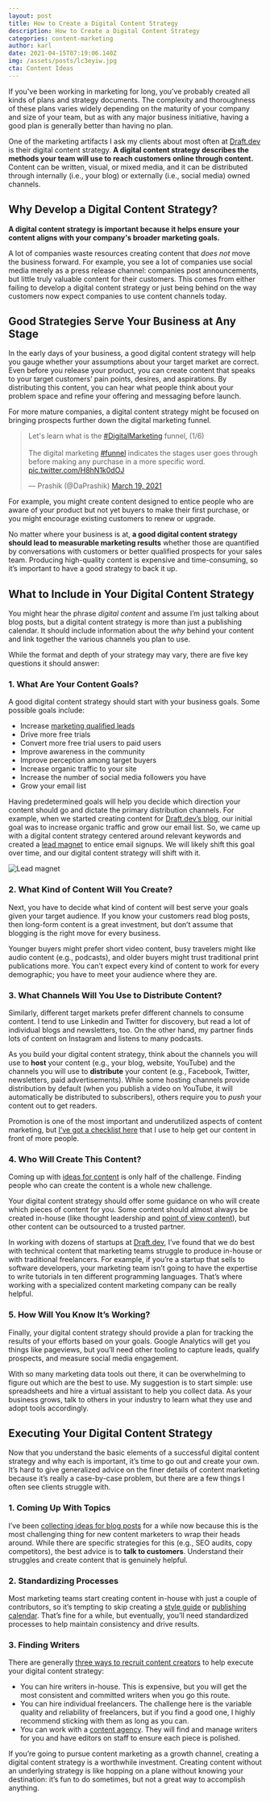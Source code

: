```yaml
---
layout: post
title: How to Create a Digital Content Strategy
description: How to Create a Digital Content Strategy
categories: content-marketing
author: karl
date: 2021-04-15T07:19:06.140Z
img: /assets/posts/lc3eyiw.jpg
cta: Content Ideas
---
```

If you've been working in marketing for long, you've probably created all kinds of plans and strategy documents. The complexity and thoroughness of these plans varies widely depending on the maturity of your company and size of your team, but as with any major business initiative, having a good plan is generally better than having no plan.

One of the marketing artifacts I ask my clients about most often at [Draft.dev](http://draft.dev/) is their digital content strategy. **A digital content strategy describes the methods your team will use to reach customers online through content.** Content can be written, visual, or mixed media, and it can be distributed through internally (i.e., your blog) or externally (i.e., social media) owned channels.

<!-- signup -->

## Why Develop a Digital Content Strategy?
**A digital content strategy is important because it helps ensure your content aligns with your company's broader marketing goals.**

A lot of companies waste resources creating content that _does not_ move the business forward. For example, you see a lot of companies use social media merely as a press release channel: companies post announcements, but little truly valuable content for their customers. This comes from either failing to develop a digital content strategy or just being behind on the way customers now expect companies to use content channels today.

## Good Strategies Serve Your Business at Any Stage
In the early days of your business, a good digital content strategy will help you gauge whether your assumptions about your target market are correct. Even before you release your product, you can create content that speaks to your target customers’ pain points, desires, and aspirations. By distributing this content, you can hear what people think about your problem space and refine your offering and messaging before launch.

For more mature companies, a digital content strategy might be focused on bringing prospects further down the digital marketing funnel.

<blockquote class="twitter-tweet"><p lang="en" dir="ltr">Let&#39;s learn what is the <a href="https://twitter.com/hashtag/DigitalMarketing?src=hash&amp;ref_src=twsrc%5Etfw">#DigitalMarketing</a> funnel, (1/6)<br><br>The digital marketing <a href="https://twitter.com/hashtag/funnel?src=hash&amp;ref_src=twsrc%5Etfw">#funnel</a> indicates the stages user goes through before making any purchase in a more specific word. <a href="https://t.co/H8hN1k0dOJ">pic.twitter.com/H8hN1k0dOJ</a></p>&mdash; Prashik (@DaPrashik) <a href="https://twitter.com/DaPrashik/status/1372778557340930055?ref_src=twsrc%5Etfw">March 19, 2021</a></blockquote> <script async src="https://platform.twitter.com/widgets.js" charset="utf-8"></script>

For example, you might create content designed to entice people who are aware of your product but not yet buyers to make their first purchase, or you might encourage existing customers to renew or upgrade.

No matter where your business is at, **a good digital content strategy should lead to measurable marketing results** whether those are quantified by conversations with customers or better qualified prospects for your sales team. Producing high-quality content is expensive and time-consuming, so it’s important to have a good strategy to back it up.

## What to Include in Your Digital Content Strategy
You might hear the phrase *digital content* and assume I’m just talking about blog posts, but a digital content strategy is more than just a publishing calendar. It should include information about the *why* behind your content and link together the various channels you plan to use.

While the format and depth of your strategy may vary, there are five key questions it should answer:

### 1. What Are Your Content Goals?
A good digital content strategy should start with your business goals. Some possible goals include:

- Increase [marketing qualified leads](https://blog.hubspot.com/marketing/definition-marketing-qualified-lead-mql-under-100-sr)
- Drive more free trials
- Convert more free trial users to paid users
- Improve awareness in the community
- Improve perception among target buyers
- Increase organic traffic to your site
- Increase the number of social media followers you have
- Grow your email list

Having predetermined goals will help you decide which direction your content should go and dictate the primary distribution channels. For example, when we started creating content for [Draft.dev’s blog](https://draft.dev/learn/), our initial goal was to increase organic traffic and grow our email list. So, we came up with a digital content strategy centered around relevant keywords and created a [lead magnet](https://www.searchenginejournal.com/lead-magnet-examples/265245/) to entice email signups. We will likely shift this goal over time, and our digital content strategy will shift with it.

![Lead magnet](https://i.imgur.com/fsHUazy.jpg)

### 2. What Kind of Content Will You Create?
Next, you have to decide what kind of content will best serve your goals given your target audience. If you know your customers read blog posts, then long-form content is a great investment, but don’t assume that blogging is the right move for every business.

Younger buyers might prefer short video content, busy travelers might like audio content (e.g., podcasts), and older buyers might trust traditional print publications more. You can’t expect every kind of content to work for every demographic; you have to meet your audience where they are.

### 3. What Channels Will You Use to Distribute Content?
Similarly, different target markets prefer different channels to consume content. I tend to use Linkedin and Twitter for discovery, but read a lot of individual blogs and newsletters, too. On the other hand, my partner finds lots of content on Instagram and listens to many podcasts.

As you build your digital content strategy, think about the channels you will use to **host** your content (e.g., your blog, website, YouTube) and the channels you will use to **distribute** your content (e.g., Facebook, Twitter, newsletters, paid advertisements). While some hosting channels provide distribution by default (when you publish a video on YouTube, it will automatically be distributed to subscribers), others require you to *push* your content out to get readers.

Promotion is one of the most important and underutilized aspects of content marketing, but [I’ve got a checklist here](https://draft.dev/learn/promotion) that I use to help get our content in front of more people.

### 4. Who Will Create This Content?
Coming up with [ideas for content](https://draft.dev/learn/startup-blog-ideas) is only half of the challenge. Finding people who can create the content is a whole new challenge.

Your digital content strategy should offer some guidance on who will create which pieces of content for you. Some content should almost always be created in-house (like thought leadership and [point of view content](https://neilpatel.com/blog/how-developing-point-of-view-can-explode-fan-base/)), but other content can be outsourced to a trusted partner.

In working with dozens of startups at [Draft.dev](http://draft.dev/), I’ve found that we do best with technical content that marketing teams struggle to produce in-house or with traditional freelancers. For example, if you’re a startup that sells to software developers, your marketing team isn’t going to have the expertise to write tutorials in ten different programming languages. That’s where working with a specialized content marketing company can be really helpful.

### 5. How Will You Know It’s Working?
Finally, your digital content strategy should provide a plan for tracking the results of your efforts based on your goals. Google Analytics will get you things like pageviews, but you’ll need other tooling to capture leads, qualify prospects, and measure social media engagement.

With so many marketing data tools out there, it can be overwhelming to figure out which are the best to use. My suggestion is to start simple: use spreadsheets and hire a virtual assistant to help you collect data. As your business grows, talk to others in your industry to learn what they use and adopt tools accordingly.

## Executing Your Digital Content Strategy
Now that you understand the basic elements of a successful digital content strategy and why each is important, it’s time to go out and create your own. It’s hard to give generalized advice on the finer details of content marketing because it’s really a case-by-case problem, but there are a few things I often see clients struggle with.

### 1. Coming Up With Topics
I’ve been [collecting ideas for blog posts](https://draft.dev/learn/startup-blog-ideas) for a while now because this is the most challenging thing for new content marketers to wrap their heads around. While there are specific strategies for this (e.g., SEO audits, copy competitors), the best advice is to **talk to customers**. Understand their struggles and create content that is genuinely helpful.

### 2. Standardizing Processes
Most marketing teams start creating content in-house with just a couple of contributors, so it’s tempting to skip creating a [style guide](https://draft.dev/learn/styleguide) or [publishing calendar](https://draft.dev/learn/airtable-publishing-calendar). That’s fine for a while, but eventually, you’ll need standardized processes to help maintain consistency and drive results.

### 3. Finding Writers
There are generally [three ways to recruit content creators](https://draft.dev/learn/finding-motivating-writers) to help execute your digital content strategy:

- You can hire writers in-house. This is expensive, but you will get the most consistent and committed writers when you go this route.
- You can hire individual freelancers. The challenge here is the variable quality and reliability of freelancers, but if you find a good one, I highly recommend sticking with them as long as you can.
- You can work with a [content agency](http://draft.dev/). They will find and manage writers for you and have editors on staff to ensure each piece is polished.

If you’re going to pursue content marketing as a growth channel, creating a digital content strategy is a worthwhile investment. Creating content without an underlying strategy is like hopping on a plane without knowing your destination: it’s fun to do sometimes, but not a great way to accomplish anything.

